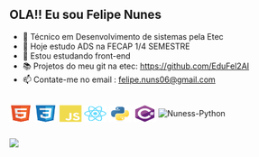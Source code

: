## OLA!! Eu sou Felipe Nunes 

- 🔭 Técnico em Desenvolvimento de sistemas pela Etec
- 🔭 Hoje estudo ADS na FECAP 1/4 SEMESTRE
- 🌱 Estou estudando front-end
- 📚 Projetos do meu git na etec: https://github.com/EduFel2AI
- 📫 Contate-me no email : felipe.nuns06@gmail.com


<div style="display: inline_block"><br>
  <img align="center" alt="Nuness-HTML" height="30" width="40" src="https://raw.githubusercontent.com/devicons/devicon/master/icons/html5/html5-original.svg">
  <img align="center" alt="Nuness-CSS" height="30" width="40" src="https://raw.githubusercontent.com/devicons/devicon/master/icons/css3/css3-original.svg">
  <img align="center" alt="Nuness-Js" height="30" width="40" src="https://raw.githubusercontent.com/devicons/devicon/master/icons/javascript/javascript-plain.svg">
  <img align="center" alt="Nuness-React" height="30" width="40" src="https://raw.githubusercontent.com/devicons/devicon/master/icons/react/react-original.svg">
  <img align="center" alt="Nuness-Python" height="30" width="40" src="https://raw.githubusercontent.com/devicons/devicon/master/icons/python/python-original.svg">
  <img align="center" alt="Nuness-Csharp" height="30" width="40" src="https://raw.githubusercontent.com/devicons/devicon/master/icons/csharp/csharp-original.svg">
  <img align="center" alt="Nuness-Python" height="30" width="40" src="https://cdn.jsdelivr.net/gh/devicons/devicon@latest/icons/sqldeveloper/sqldeveloper-original.svg" />
          
</div>
  
##

<div> 
    
  <a href=https://www.linkedin.com/in/felipe-nunes-de-almeida-a5719634b/ target="_blank"><img src="https://img.shields.io/badge/-LinkedIn-%230077B5?style=for-the-badge&logo=linkedin&logoColor=white" target="_blank" ></a> 
  

</div>


